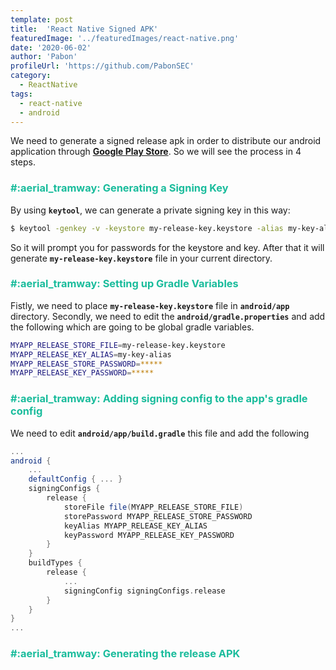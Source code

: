 ```yaml
---
template: post
title:  'React Native Signed APK'
featuredImage: '../featuredImages/react-native.png'
date: '2020-06-02'
author: 'Pabon'
profileUrl: 'https://github.com/PabonSEC'
category:
  - ReactNative
tags: 
  - react-native
  - android
---
```


We need to generate a signed release apk in order to distribute our android application through **[Google Play Store](https://play.google.com/store)**. So we will see the process in 4 steps.

<h3 style="color: #1abc9c">#:aerial_tramway: Generating a Signing Key</h3>

By using **`keytool`**, we can generate a private signing key in this way:

```bash
$ keytool -genkey -v -keystore my-release-key.keystore -alias my-key-alias -keyalg RSA -keysize 2048 -validity 10000
```

So it will prompt you for passwords for the keystore and key. After that it will generate **`my-release-key.keystore`** file in your current directory.

<h3 style="color: #1abc9c">#:aerial_tramway: Setting up Gradle Variables</h3>

Fistly, we need to place **`my-release-key.keystore`** file in **`android/app`** directory.
Secondly, we need to edit the **`android/gradle.properties`** and add the following which are going to be global gradle variables.

```bash
MYAPP_RELEASE_STORE_FILE=my-release-key.keystore
MYAPP_RELEASE_KEY_ALIAS=my-key-alias
MYAPP_RELEASE_STORE_PASSWORD=*****
MYAPP_RELEASE_KEY_PASSWORD=*****
```


<h3 style="color: #1abc9c">#:aerial_tramway: Adding signing config to the app's gradle config</h3>

We need to edit **`android/app/build.gradle`** this file and add the following

```groovy
...
android {
    ...
    defaultConfig { ... }
    signingConfigs {
        release {
            storeFile file(MYAPP_RELEASE_STORE_FILE)
            storePassword MYAPP_RELEASE_STORE_PASSWORD
            keyAlias MYAPP_RELEASE_KEY_ALIAS
            keyPassword MYAPP_RELEASE_KEY_PASSWORD
        }
    }
    buildTypes {
        release {
            ...
            signingConfig signingConfigs.release
        }
    }
}
...
```

<h3 style="color: #1abc9c">#:aerial_tramway: Generating the release APK</h3>


